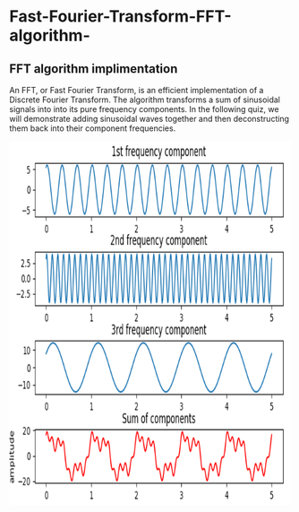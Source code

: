 # Fast-Fourier-Transform-FFT-algorithm-


## FFT algorithm implimentation

An FFT, or Fast Fourier Transform, is an efficient implementation of a Discrete Fourier Transform. The algorithm transforms a sum of sinusoidal signals into into its pure frequency components. In the following quiz, we will demonstrate adding sinusoidal waves together and then deconstructing them back into their component frequencies.
<br/>


<img src="sum-of-components.png" height=650 width=900 >
